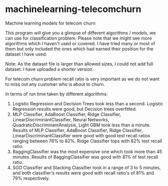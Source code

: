 # machinelearning-telecomchurn
Machine learning models for telecom churn

This program will give you a glimpse of different algorithms / models, we can use for classification problem. Please note that we might see more algorithms which I haven't used or covered.  I have tried many or most of them but only included the ones which had earned their position for the dataset I have used.

Note: As the dataset file is larger than allowed sizes, I could not add full dataset.  I have uploaded a shorter version.

For telecom churn problem recall ratio is very important as we do not want to miss out any customer who is about to churn.

In terms of run time taken by different algorithms:
1. Logistic Regression and Decision Trees took less than a second.  Logistic Regression results were good, but Decision trees overfitted.
2. MLP Classifier, AdaBoost Classifier, Ridge Classifier, LinearDiscriminantClassifier, Neural Networks, QuadraticDiscriminantAnalysis, Light GBM took less than a minute.  Results of MLP Classifier, AdaBoost Classifier, Ridge Classifier, LinearDiscriminantClassifier were good with good test recall ratios ranging between 76% to 82%.  Ridge Classifier tops with 82% test recall ratio.
3. BaggingClassifier was the most expensive one which took more than 45 minutes. Results of BaggingClassifier was good with 81% of test recall ratio.
4. SGD Classifier and Stacking Classifier took in a range of 3 to 5 minutes, and both classifier's results were good with recall ratio's of 81% and 79% respectively.




